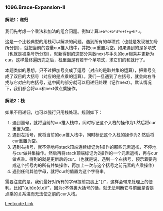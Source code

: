 ### 1096.Brace-Expansion-II

#### 解法1：递归

我们先考虑一个乘法和加法的组合问题。例如计算```a+b*c+b*d*e+f+g+h*u```。

这是一个比较典型的用栈可以解决的问题。遇到所有的单项式（也就是发现被加号所分割），就把当前的变量cur推入栈中，并把cur重置为空。如果遇到的是多项式（也就是被乘号所分割），就新得到的这部分乘数next与手头的cur相乘并更新为cur。这样最终遍历完之后，栈里面是有若干个单项式，求它们的和就行了。

本题类似的思想，只不过把加号变成了逗号（对应的是取并集的运算），把乘号变成了双目的大括号（对应的是点乘的运算）。我们一旦遇到了左括号，就会向右寻找与它对应的右括号，这中间的部分就可以用递归处理（记作next）。默认情况下，我们都会将cur和next做点乘操作。

#### 解法2：栈

如果不用递归，也可以强行只用栈处理。规则如下：

1. 遇到逗号，就将当前的cur推入栈中，同时标记这个入栈的操作为1.然后将cur重置为空。
2. 遇到左括号，就将当前的cur推入栈中，同时标记这个入栈的操作为2.然后将cur重置为空。
3. 遇到右括号，就不停地将stack顶端连续标记为1操作的那些元素退栈，不停地与cur做并集操作。然后再将stack顶端标记为2操作的一个元素退栈，再与cur做点乘。得到的就是更新后的cur。（也就是说，遇到一个右括号，预示着要完成这个括号内的所有并集操作，再加上一次与这个括号之前元素的点乘操作）
4. 遇到任何其他字母，就将cur的值置为这个字符串。

需要注意的是，我们最好对所有的字母提前包裹上"{}"，这样会带来处理上的便利。比如"{a,b}c{d,e}f"，因为c不包裹大括号的话，就无法判断它与前面是否是点乘的关系进而无法使之前的cur入栈。


[Leetcode Link](https://leetcode.com/problems/brace-expansion-ii)